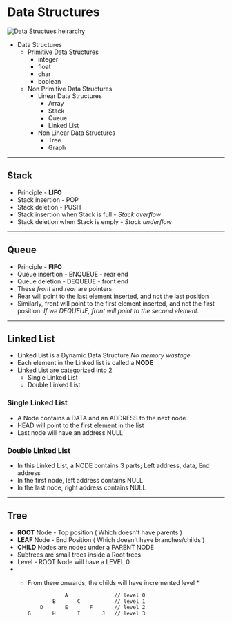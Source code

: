 # Data Structures
![Data Structues heirarchy](https://www.onlinetutorialspoint.com/wp-content/uploads/2015/05/Datastructures.png)
- Data Structures
	- Primitive Data Structures
		- integer
		- float
		- char
		- boolean
	- Non Primitive Data Structures
		- Linear Data Structures
			- Array
			- Stack
			- Queue
			- Linked List
		- Non Linear Data Structures
			- Tree
			- Graph

---

## Stack

- Principle - **LIFO**
- Stack insertion - POP
- Stack deletion  - PUSH
- Stack insertion when Stack is full - *Stack overflow*
- Stack deletion when Stack is emply - *Stack underflow*

---

## Queue

- Principle - **FIFO**
- Queue insertion - ENQUEUE - rear end
- Queue deletion  - DEQUEUE - front end
- These *front* and *rear* are pointers
- Rear will point to the last element inserted, and not the last position
- Similarly, front will point to the first element inserted, and not the first position. 
 *If we DEQUEUE, front will point to the second element.*

---

## Linked List

- Linked List is a Dynamic Data Structure *No memory wastage*
- Each element in the Linked list is called a **NODE**
- Linked List are categorized into 2
	- Single Linked List
	- Double Linked List

### Single Linked List
- A Node contains a DATA and an ADDRESS to the next node
- HEAD will point to the first element in the list
- Last node will have an address NULL
### Double Linked List
- In this Linked List, a NODE contains 3 parts; Left address, data, End address
- In the first node, left address contains NULL
- In the last node, right address contains NULL

---

## Tree

- **ROOT** Node - Top position ( Which doesn't have parents )
- **LEAF** Node - End Position ( Which doesn't have branches/childs )
- **CHILD** Nodes are nodes under a PARENT NODE
- Subtrees are small trees inside a Root trees
- Level - ROOT Node will have a LEVEL 0
- * From there onwards, the childs will have incremented level * 

					A				// level 0 
				B		C			// level 1 
			D		E		F		// level 2 
		G		H		I		J	// level 3 



